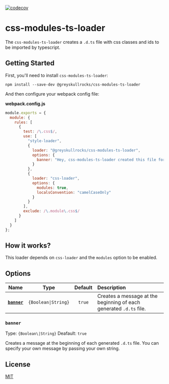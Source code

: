[![codecov](https://codecov.io/gh/greyskullrocks/css-modules-typings-loader/branch/master/graph/badge.svg)](https://codecov.io/gh/greyskullrocks/css-modules-typings-loader)

# css-modules-ts-loader

The `css-modules-ts-loader` creates a `.d.ts` file with css classes and ids to be imported by typescript.

## Getting Started

First, you'll need to install `css-modules-ts-loader`:

```console
npm install --save-dev @greyskullrocks/css-modules-ts-loader
```

And then configure your webpack config file:

**webpack.config.js**

```js
module.exports = {
  module: {
    rules: [
      {
        test: /\.css$/,
        use: [
          "style-loader",
          {
            loader: "@greyskullrocks/css-modules-ts-loader",
            options: {
              banner: "Hey, css-modules-ts-loader created this file for you!"
            }
          },
          {
            loader: "css-loader",
            options: {
              modules: true,
              localsConvention: "camelCaseOnly"
            }
          }
        ],
        exclude: /\.module\.css$/
      }
    ]
  }
};
```

## How it works?

This loader depends on `css-loader` and the `modules` option to be enabled.

## Options

|          Name           |        Type         | Default | Description                                                        |
| :---------------------: | :-----------------: | :-----: | :----------------------------------------------------------------- |
| **[`banner`](#banner)** | `{Boolean\|String}` | `true`  | Creates a message at the beginning of each generated `.d.ts` file. |

### `banner`

Type: `{Boolean\|String}`
Deafault: `true`

Creates a message at the beginning of each generated `.d.ts` file. You can specify your own message by passing your own string.

## License

[MIT](./LICENSE)
